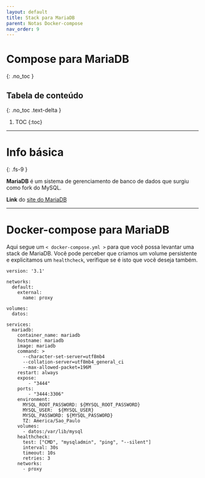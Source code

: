 ```yaml
---
layout: default
title: Stack para MariaDB
parent: Notas Docker-compose
nav_order: 9
---
```


# Compose para MariaDB
{: .no_toc }

## Tabela de conteúdo
{: .no_toc .text-delta }

1. TOC
{:toc}

---

# Info básica
{: .fs-9 }

**MariaDB** é um sistema de gerenciamento de banco de dados que surgiu como fork do MySQL.

**Link** do [site do MariaDB](https://mariadb.org)


---

# Docker-compose para MariaDB
Aqui segue um `< docker-compose.yml >` para que você possa levantar uma stack de MariaDB. Você pode perceber que criamos um volume persistente e explicitamos um `healthcheck`, verifique se é isto que você deseja também.

<div class="code-example" markdown="1">

```
version: '3.1'

networks:
  default:
    external:
      name: proxy

volumes:
  datos:

services:
  mariadb:
    container_name: mariadb
    hostname: mariadb
    image: mariadb
    command: >
      --character-set-server=utf8mb4
      --collation-server=utf8mb4_general_ci
      --max-allowed-packet=196M
    restart: always
    expose:
        - "3444"
    ports:
        - "3444:3306"
    environment:
      MYSQL_ROOT_PASSWORD: ${MYSQL_ROOT_PASSWORD}
      MYSQL_USER:  ${MYSQL_USER} 
      MYSQL_PASSWORD: ${MYSQL_PASSWORD}
      TZ: America/Sao_Paulo
    volumes:
      - datos:/var/lib/mysql
    healthcheck:
      test: ["CMD", "mysqladmin", "ping", "--silent"]
      interval: 30s
      timeout: 10s
      retries: 3
    networks:
      - proxy
```

